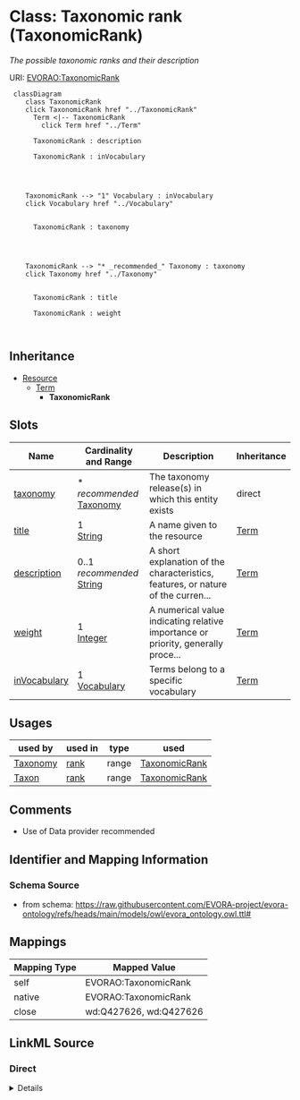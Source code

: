 

# Class: Taxonomic rank (TaxonomicRank)


_The possible taxonomic ranks and their description_





URI: [EVORAO:TaxonomicRank](https://raw.githubusercontent.com/EVORA-project/evora-ontology/refs/heads/main/models/owl/evora_ontology.owl.ttl#TaxonomicRank)






```mermaid
 classDiagram
    class TaxonomicRank
    click TaxonomicRank href "../TaxonomicRank"
      Term <|-- TaxonomicRank
        click Term href "../Term"
      
      TaxonomicRank : description
        
      TaxonomicRank : inVocabulary
        
          
    
    
    TaxonomicRank --> "1" Vocabulary : inVocabulary
    click Vocabulary href "../Vocabulary"

        
      TaxonomicRank : taxonomy
        
          
    
    
    TaxonomicRank --> "* _recommended_" Taxonomy : taxonomy
    click Taxonomy href "../Taxonomy"

        
      TaxonomicRank : title
        
      TaxonomicRank : weight
        
      
```





## Inheritance
* [Resource](Resource.md)
    * [Term](Term.md)
        * **TaxonomicRank**



## Slots

| Name | Cardinality and Range | Description | Inheritance |
| ---  | --- | --- | --- |
| [taxonomy](taxonomy.md) | * _recommended_ <br/> [Taxonomy](Taxonomy.md) | The taxonomy release(s) in which this entity exists | direct |
| [title](title.md) | 1 <br/> [String](String.md) | A name given to the resource | [Term](Term.md) |
| [description](description.md) | 0..1 _recommended_ <br/> [String](String.md) | A short explanation of the characteristics, features, or nature of the curren... | [Term](Term.md) |
| [weight](weight.md) | 1 <br/> [Integer](Integer.md) | A numerical value indicating relative importance or priority, generally proce... | [Term](Term.md) |
| [inVocabulary](inVocabulary.md) | 1 <br/> [Vocabulary](Vocabulary.md) | Terms belong to a specific vocabulary | [Term](Term.md) |





## Usages

| used by | used in | type | used |
| ---  | --- | --- | --- |
| [Taxonomy](Taxonomy.md) | [rank](rank.md) | range | [TaxonomicRank](TaxonomicRank.md) |
| [Taxon](Taxon.md) | [rank](rank.md) | range | [TaxonomicRank](TaxonomicRank.md) |






## Comments

* Use of Data provider recommended

## Identifier and Mapping Information







### Schema Source


* from schema: https://raw.githubusercontent.com/EVORA-project/evora-ontology/refs/heads/main/models/owl/evora_ontology.owl.ttl#




## Mappings

| Mapping Type | Mapped Value |
| ---  | ---  |
| self | EVORAO:TaxonomicRank |
| native | EVORAO:TaxonomicRank |
| close | wd:Q427626, wd:Q427626 |







## LinkML Source

<!-- TODO: investigate https://stackoverflow.com/questions/37606292/how-to-create-tabbed-code-blocks-in-mkdocs-or-sphinx -->

### Direct

<details>
```yaml
name: TaxonomicRank
description: The possible taxonomic ranks and their description
title: Taxonomic rank
comments:
- Use of Data provider recommended
from_schema: https://raw.githubusercontent.com/EVORA-project/evora-ontology/refs/heads/main/models/owl/evora_ontology.owl.ttl#
close_mappings:
- wd:Q427626
- wd:Q427626
is_a: Term
slots:
- taxonomy
slot_usage:
  taxonomy:
    name: taxonomy
    description: The taxonomy release(s) in which this entity exists
    title: taxonomy
    domain_of:
    - TaxonomicRank
    - Taxon
    range: Taxonomy
    required: false
    multivalued: true

```
</details>

### Induced

<details>
```yaml
name: TaxonomicRank
description: The possible taxonomic ranks and their description
title: Taxonomic rank
comments:
- Use of Data provider recommended
from_schema: https://raw.githubusercontent.com/EVORA-project/evora-ontology/refs/heads/main/models/owl/evora_ontology.owl.ttl#
close_mappings:
- wd:Q427626
- wd:Q427626
is_a: Term
slot_usage:
  taxonomy:
    name: taxonomy
    description: The taxonomy release(s) in which this entity exists
    title: taxonomy
    domain_of:
    - TaxonomicRank
    - Taxon
    range: Taxonomy
    required: false
    multivalued: true
attributes:
  taxonomy:
    name: taxonomy
    description: The taxonomy release(s) in which this entity exists
    title: taxonomy
    from_schema: https://raw.githubusercontent.com/EVORA-project/evora-ontology/refs/heads/main/models/owl/evora_ontology.owl.ttl#
    rank: 1000
    alias: taxonomy
    owner: TaxonomicRank
    domain_of:
    - TaxonomicRank
    - Taxon
    range: Taxonomy
    required: false
    recommended: true
    multivalued: true
  title:
    name: title
    description: A name given to the resource
    title: title
    comments:
    - 'The title of the item should be as short and descriptive as possible. E.g.
      for virus products it should basically be based on the following Pattern:

      ''Virus name'', ''virus host type'', ''collection year'', ''country of collection''
      ex ''suspected epidemiological origin'', ''genotype'', ''strain'', ''variant
      name or specific feature'
    from_schema: https://raw.githubusercontent.com/EVORA-project/evora-ontology/refs/heads/main/models/owl/evora_ontology.owl.ttl#
    close_mappings:
    - rdfs:label
    rank: 1000
    slot_uri: dct:title
    alias: title
    owner: TaxonomicRank
    domain_of:
    - Term
    - Dataset
    - DataService
    - Publication
    - License
    - Certification
    range: string
    required: true
    multivalued: false
  description:
    name: description
    description: A short explanation of the characteristics, features, or nature of
      the current item
    title: description
    comments:
    - 'Describe this item in few lines. This description will serve as a summary to
      present the resource.

      '
    from_schema: https://raw.githubusercontent.com/EVORA-project/evora-ontology/refs/heads/main/models/owl/evora_ontology.owl.ttl#
    rank: 1000
    slot_uri: dct:description
    alias: description
    owner: TaxonomicRank
    domain_of:
    - Term
    - Dataset
    - DataService
    - PersonOrOrganization
    - File
    - ContactPoint
    - License
    - Certification
    range: string
    required: false
    recommended: true
    multivalued: false
  weight:
    name: weight
    description: A numerical value indicating relative importance or priority, generally
      processed in ascending order. This weight helps prioritize content when organizing
      or processing data. Its value can be negative, with a default set to 0
    title: weight
    comments:
    - The lowest weighted Data providers are triggered first, this may be usefull
      to populate at first entities that are referenced by others (e.g. Version ahead
      of Rank ahead of Taxon)
    from_schema: https://raw.githubusercontent.com/EVORA-project/evora-ontology/refs/heads/main/models/owl/evora_ontology.owl.ttl#
    close_mappings:
    - adms:status
    rank: 1000
    ifabsent: int(0)
    alias: weight
    owner: TaxonomicRank
    domain_of:
    - Term
    - DataProvider
    range: integer
    required: true
    multivalued: false
  inVocabulary:
    name: inVocabulary
    description: Terms belong to a specific vocabulary
    title: in Vocabulary
    from_schema: https://raw.githubusercontent.com/EVORA-project/evora-ontology/refs/heads/main/models/owl/evora_ontology.owl.ttl#
    close_mappings:
    - wdp:P972
    rank: 1000
    alias: inVocabulary
    owner: TaxonomicRank
    domain_of:
    - Term
    range: Vocabulary
    required: true
    multivalued: false

```
</details>